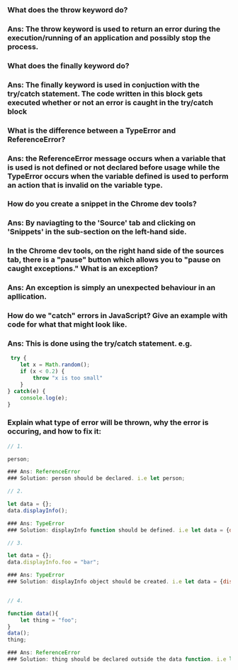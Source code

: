 ### What does the throw keyword do?
### Ans: The throw keyword is used to return an error during the execution/running of an application and possibly stop the process.

### What does the finally keyword do?
### Ans: The finally keyword is used in conjuction with the try/catch statement. The code written in this block gets executed whether or not an error is caught in the try/catch block

### What is the difference between a TypeError and ReferenceError?
### Ans: the ReferenceError message occurs when a variable that is used is not defined or not declared before usage while the TypeError occurs when the variable defined is used to perform an action that is invalid on the variable type.

### How do you create a snippet in the Chrome dev tools?
### Ans: By naviagting to the 'Source' tab and clicking on 'Snippets' in the sub-section on the left-hand side.

### In the Chrome dev tools, on the right hand side of the sources tab, there is a "pause" button which allows you to "pause on caught exceptions." What is an exception?
### Ans: An exception is simply an unexpected behaviour in an apllication.

### How do we "catch" errors in JavaScript? Give an example with code for what that might look like.
### Ans: This is done using the try/catch statement. e.g. 

```javascript
 try {
    let x = Math.random();
    if (x < 0.2) {
        throw "x is too small"
    }
} catch(e) {
    console.log(e);
}

```
### Explain what type of error will be thrown, why the error is occuring, and how to fix it:

```javascript
// 1.

person;

### Ans: ReferenceError
### Solution: person should be declared. i.e let person;

// 2.

let data = {};
data.displayInfo();

### Ans: TypeError
### Solution: displayInfo function should be defined. i.e let data = {displayInfo: () {...}};

// 3.

let data = {};
data.displayInfo.foo = "bar";

### Ans: TypeError
### Solution: displayInfo object should be created. i.e let data = {displayInfo: {}};


// 4.

function data(){
    let thing = "foo";
}
data();
thing;

### Ans: ReferenceError
### Solution: thing should be declared outside the data function. i.e let thing;
```